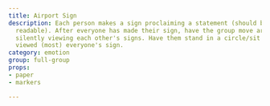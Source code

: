 ```yaml
---
title: Airport Sign
description: Each person makes a sign proclaiming a statement (should be short/easily
  readable). After everyone has made their sign, have the group move around the room
  silently viewing each other's signs. Have them stand in a circle/sit after they've
  viewed (most) everyone's sign.
category: emotion
group: full-group
props:
- paper
- markers

---
```

